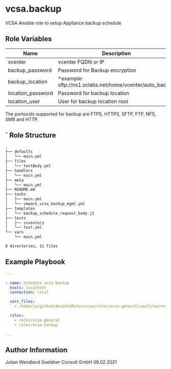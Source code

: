 vcsa.backup
===========

VCSA Ansible role to setup Appliance backup schedule 

Role Variables
--------------
| Name | Description | Mandatory | Type
| -------------- | ------------------------------------------ | --------- | ------ |
| vcenter | vcenter FQDN or IP | true | string
| backup_password | Password for Backup encryption | true | string
| backup_location | *example:  sftp://ns1.sclabs.net/home/vcenter/auto_backup | true | string
| location_password | Password for backup location | true | string
| location_user | User for backup location root | true | string

The portocols supported for backup are FTPS, HTTPS, SFTP, FTP, NFS, SMB and HTTP.

`
Role Structure
--------------

```bash
.
├── defaults
│   └── main.yml
├── files
│   └── testBody.yml
├── handlers
│   └── main.yml
├── meta
│   └── main.yml
├── README.md
├── tasks
│   ├── main.yml
│   └── vmware_vcsa_backup_mgmt.yml
├── templates
│   └── backup_schedule_request_body.j2
├── tests
│   ├── inventory
│   └── test.yml
└── vars
    └── main.yml

8 directories, 11 files
```


Example Playbook
----------------

```yaml
---

- name: Schedule vcsa backup
  hosts: localhost
  connection: local

  vars_files:
    - /home/jw/github/AnsibleRoles/vcsa/roles/vcsa.general/vault/secrets.yml

  roles:
    - roles/vcsa.general
    - roles/vcsa.backup

...
```


Author Information
------------------

Julian Wendland
Soeldner Consult GmbH
09.02.2021
